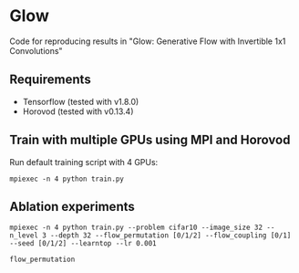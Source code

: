 # Glow

Code for reproducing results in "Glow: Generative Flow with Invertible 1x1 Convolutions"

## Requirements

 - Tensorflow (tested with v1.8.0)
 - Horovod (tested with v0.13.4)

## Train with multiple GPUs using MPI and Horovod

Run default training script with 4 GPUs:
```
mpiexec -n 4 python train.py 
```

## Ablation experiments

```
mpiexec -n 4 python train.py --problem cifar10 --image_size 32 --n_level 3 --depth 32 --flow_permutation [0/1/2] --flow_coupling [0/1] --seed [0/1/2] --learntop --lr 0.001
```

`flow_permutation`